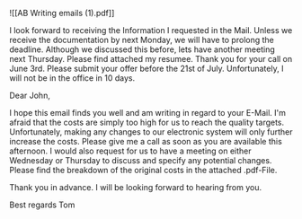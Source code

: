 

![[AB Writing emails (1).pdf]]

I look forward to receiving the Information I requested in the Mail.
Unless we receive the documentation by next Monday, we will have to prolong the deadline.
Although we discussed this before, lets have another meeting next Thursday.
Please find attached my resumee.
Thank you for your call on June 3rd.
Please submit your offer before the 21st of July.
Unfortunately, I will not be in the office in 10 days.





Dear John, 

I hope this email finds you well and am writing in regard to your E-Mail. 
I'm afraid that the costs are simply too high for us to reach the quality targets.
Unfortunately, making any changes to our electronic system will only further increase the costs.
Please give me a call as soon as you are available this afternoon.
I would also request for us to have a meeting on either Wednesday or Thursday to discuss and specify any potential changes.
Please find the breakdown of the original costs in the attached .pdf-File.

Thank you in advance. I will be looking forward to hearing from you.

Best regards
Tom

